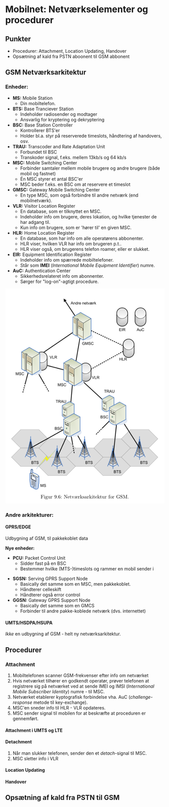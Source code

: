 # Mobilnet: Netværkselementer og procedurer 

## Punkter
* Procedurer: Attachment, Location Updating, Handover
* Opsætning af kald fra PSTN aboonent til GSM abbonent

## GSM Netværksarkitektur

### Enheder:

* **MS:** Mobile Station
	- Din mobiltelefon.
* **BTS:** Base Tranciever Station
	- Indeholder radiosender og modtager
	- Ansvarlig for kryptering og dekryptering
* **BSC:** Base Station Controller
	- Kontrollerer BTS'er
	- Holder bl.a. styr på reserverede timeslots, håndtering af handovers, osv.
* **TRAU:** Transcoder and Rate Adaptation Unit
	- Forbundet til BSC
	- Transkoder signal, f.eks. mellem 13kb/s og 64 kb/s
* **MSC:** Mobile Switching Center
	- Forbinder samtaler mellem mobile brugere og andre brugere (både mobil og fastnet)
	- Én MSC styrer et antal BSC'er
	- MSC beder f.eks. en BSC om at reservere et timeslot
* **GMSC:** Gateway Mobile Switching Center
	- En type MSC, som også forbindre til andre netværk (end mobilnetværk).
* **VLR:** Visitor Location Register
	- En database, som er tilknyttet en MSC.
	- Indeholder info om brugere, deres lokation, og hvilke tjenester de har adgang til.
	- Kun info om brugere, som er 'hører til' en given MSC.
* **HLR:** Home Location Register
	- En database, som har info om alle operatørens abbonenter.
	- HLR viser, hvilken VLR har info om brugeren p.t..
	- HLR viser også, om brugerens telefon roamer, eller er slukket.
* **EIR:** Equipment Identification Register
	- Indeholder info om spærrede mobiltelefoner.
	- Står som **IMEI** (*International Mobile Equipment Identifier*) numre.
* **AuC:** Authentication Center
	- Sikkerhedsrelateret info om abonnenter.
	- Sørger for "log-on"-agtigt procedure.

![GSM topologi](gsm_map.png)

### Andre arkitekturer:

#### GPRS/EDGE
Udbygning af GSM, til pakkekoblet data

**Nye enheder:**
- **PCU:** Packet Control Unit
	- Sidder fast på en BSC
	- Bestemmer hvilke (MTS-)timeslots og rammer en mobil sender i
* **SGSN:** Serving GPRS Support Node
	- Basically det samme som en MSC, men pakkekoblet.
	- Håndterer celleskift
	- Håndterer også error control
* **GGSN:** Gateway GPRS Support Node
	- Basically det samme som en GMCS
	- Forbinder til andre pakke-koblede netværk (dvs. internettet)

#### **UMTS/HSDPA/HSUPA**
*Ikke* en udbygning af GSM - helt ny netværksarkitektur.



## Procedurer

### Attachment
1. Mobiltelefonen scanner GSM-frekvenser efter info om netværket
2. Hvis netværket tilhører en godkendt operatør, prøver telefonen at registrere sig på netværket ved at sende IMEI og IMSI (*International Mobile Subscriber Identity*) numre - til MSC.
3. Netværket etablerer kyptografisk forbindelse vha. AuC (*challenge-response* metode til key-exchange).
4. MSC'en sneder info til HLR - VLR opdateres.
5. MSC sender signal til mobilen for at beskræfte at proceduren er gennemført.

#### Attachment i UMTS og LTE


#### Detachment
1. Når man slukker telefonen, sender den et *detach*-signal til MSC.
2. MSC sletter info i VLR

#### Location Updating
#### Handover

## Opsætning af kald fra PSTN til GSM
